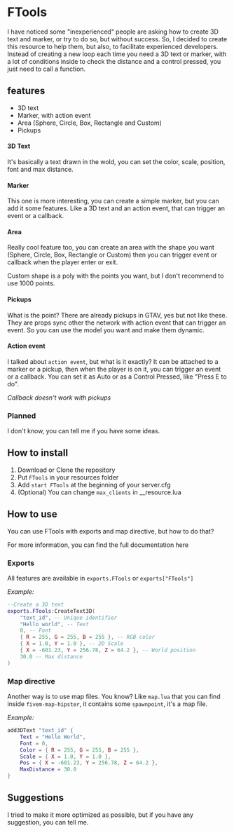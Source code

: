 # FTools

I have noticed some "inexperienced" people are asking how to create 3D text and marker, or try to do so, but without success. So, I decided to create this resource to help them, but also, to facilitate experienced developers. Instead of creating a new loop each time you need a 3D text or marker, with a lot of conditions inside to check the distance and a control pressed, you just need to call a function.

## features

 - 3D text
 - Marker, with action event
 - Area (Sphere, Circle, Box, Rectangle and Custom)
 - Pickups

#### 3D Text
It's basically a text drawn in the wold, you can set the color, scale, position, font and max distance.

#### Marker
This one is more interesting, you can create a simple marker, but you can add it some features. Like a 3D text
and an action event, that can trigger an event or a callback.

#### Area
Really cool feature too, you can create an area with the shape you want (Sphere, Circle, Box, Rectangle or Custom) then you can trigger event or callback when the player enter or exit.

Custom shape is a poly with the points you want, but I don't recommend to use 1000 points.

#### Pickups
What is the point? There are already pickups in GTAV, yes but not like these. They are props sync other the network with action event that can trigger an event. So you can use the model you want and make them dynamic.

#### Action event
I talked about `action event`, but what is it exactly? It can be attached to a marker or a pickup, then when the player is on it, you can trigger an event or a callback. You can set it as Auto or as a Control Pressed, like "Press E to do".

*Callback doesn't work with pickups*

### Planned
I don't know, you can tell me if you have some ideas.

## How to install

 1. Download or Clone the repository
 2. Put `FTools` in your resources folder
 3. Add `start FTools` at the beginning of your server.cfg
 4. (Optional) You can change `max_clients` in __resource.lua

## How to use

You can use FTools with exports and map directive, but how to do that?

For more information, you can find the full documentation here

### Exports
All features are available in `exports.FTools` or `exports["FTools"]`

*Example:*
```lua
--Create a 3D text
exports.FTools:CreateText3D(
	"text_id", -- Unique identifier
	"Hello world", -- Text
	0, -- Font
	{ R = 255, G = 255, B = 255 }, -- RGB color 
	{ X = 1.0, Y = 1.0 }, -- 2D Scale
	{ X = -601.23, Y = 256.78, Z = 64.2 }, -- World position
	30.0 -- Max distance
)
```
### Map directive
Another way is to use map files. You know? Like `map.lua` that you can find inside `fivem-map-hipster`, it contains some `spawnpoint`, it's a map file. 

*Example:*
```lua
add3DText "text_id" {
	Text = "Hello World",
	Font = 0,
	Color = { R = 255, G = 255, B = 255 },
	Scale = { X = 1.0, Y = 1.0 },
	Pos = { X = -601.23, Y = 256.78, Z = 64.2 },
	MaxDistance = 30.0
}
```

## Suggestions

I tried to make it more optimized as possible, but if you have any suggestion, you can tell me. 
